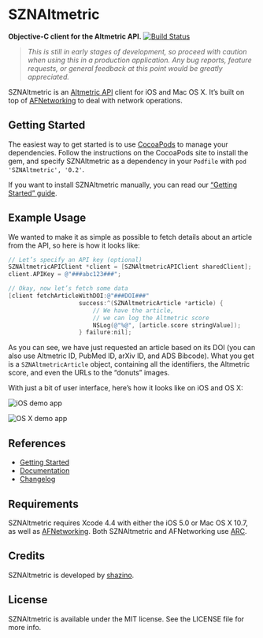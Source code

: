 # SZNAltmetric

**Objective-C client for the Altmetric API.**
[![Build Status](https://travis-ci.org/shazino/SZNAltmetric.png?branch=master)](https://travis-ci.org/shazino/SZNAltmetric)

> _This is still in early stages of development, so proceed with caution when using this in a production application.
> Any bug reports, feature requests, or general feedback at this point would be greatly appreciated._

SZNAltmetric is an [Altmetric API](http://api.altmetric.com) client for iOS and Mac OS X. It’s built on top of [AFNetworking](http://www.github.com/AFNetworking/AFNetworking) to deal with network operations.

## Getting Started

The easiest way to get started is to use [CocoaPods](http://cocoapods.org) to manage your dependencies. Follow the instructions on the CocoaPods site to install the gem, and specify SZNAltmetric as a dependency in your  `Podfile` with `pod 'SZNAltmetric', '0.2'`.

If you want to install SZNAltmetric manually, you can read our [“Getting Started” guide](https://github.com/shazino/SZNAltmetric/wiki/Getting-Started).

## Example Usage

We wanted to make it as simple as possible to fetch details about an article from the API, so here is how it looks like:

```objectivec
// Let’s specify an API key (optional)
SZNAltmetricAPIClient *client = [SZNAltmetricAPIClient sharedClient];
client.APIKey = @"###abc123###";

// Okay, now let’s fetch some data
[client fetchArticleWithDOI:@"###DOI###"
                    success:^(SZNAltmetricArticle *article) {
                        // We have the article, 
                        // we can log the Altmetric score
                        NSLog(@"%@", [article.score stringValue]);
                    } failure:nil];
```

As you can see, we have just requested an article based on its DOI (you can also use Altmetric ID, PubMed ID, arXiv ID, and ADS Bibcode). What you get is a `SZNAltmetricArticle` object, containing all the identifiers, the Altmetric score, and even the URLs to the “donuts” images.

With just a bit of user interface, here’s how it looks like on iOS and OS X:

![iOS demo app](https://github.com/shazino/SZNAltmetric/wiki/img/v0-3/screen-iOS-400px.png)

![OS X demo app](https://github.com/shazino/SZNAltmetric/wiki/img/v0-3/screen-OSX.png)

## References

- [Getting Started](https://github.com/shazino/SZNAltmetric/wiki/Getting-Started)
- [Documentation](http://shazino.github.io/SZNAltmetric/)
- [Changelog](https://github.com/shazino/SZNAltmetric/wiki/Changelog)

## Requirements

SZNAltmetric requires Xcode 4.4 with either the iOS 5.0 or Mac OS X 10.7, as well as [AFNetworking](https://github.com/AFNetworking/AFNetworking). Both SZNAltmetric and AFNetworking use [ARC](https://developer.apple.com/library/ios/#releasenotes/ObjectiveC/RN-TransitioningToARC/Introduction/Introduction.html).

## Credits

SZNAltmetric is developed by [shazino](http://www.shazino.com).

## License

SZNAltmetric is available under the MIT license. See the LICENSE file for more info.
